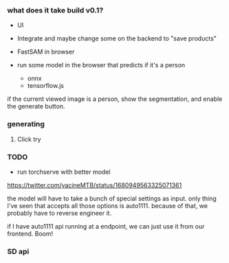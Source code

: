 ### what does it take build v0.1?

- UI
- Integrate and maybe change some on the backend to "save products"
- FastSAM in browser

- run some model in the browser that predicts if it's a person
  - onnx
  - tensorflow.js

if the current viewed image is a person, show the segmentation, and enable the generate button.

### generating

1. Click try

### TODO

- run torchserve with better model

https://twitter.com/yacineMTB/status/1680949563325071361

the model will have to take a bunch of special settings as input. only thing I've seen that accepts all those options is auto1111. because of that, we probably have to reverse engineer it.

if I have auto1111 api running at a endpoint, we can just use it from our frontend. Boom!

### SD api
